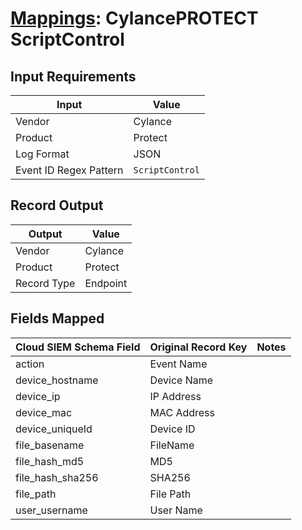 # [Mappings](README.md): CylancePROTECT ScriptControl

## Input Requirements

|Input|Value|
|-----|-----|
|Vendor|Cylance|
|Product|Protect|
|Log Format|JSON|
|Event ID Regex Pattern|`ScriptControl`|

## Record Output

|Output|Value|
|------|-----|
|Vendor|Cylance|
|Product|Protect|
|Record Type|Endpoint|

## Fields Mapped

|Cloud SIEM Schema Field|Original Record Key|Notes|
|-----------------------|-------------------|-----|
|action|Event Name||
|device_hostname|Device Name||
|device_ip|IP Address||
|device_mac|MAC Address||
|device_uniqueId|Device ID||
|file_basename|FileName||
|file_hash_md5|MD5||
|file_hash_sha256|SHA256||
|file_path|File Path||
|user_username|User Name||

